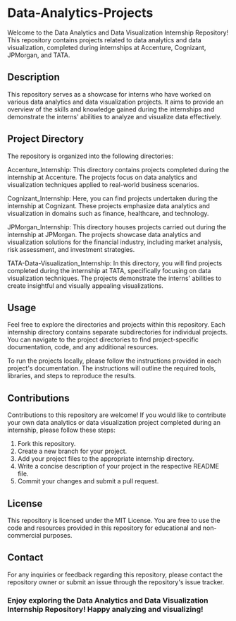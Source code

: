 # Data-Analytics-Projects
Welcome to the Data Analytics and Data Visualization Internship Repository! This repository contains projects related to data analytics and data visualization, completed during internships at Accenture, Cognizant, JPMorgan, and TATA.

## Description
This repository serves as a showcase for interns who have worked on various data analytics and data visualization projects. It aims to provide an overview of the skills and knowledge gained during the internships and demonstrate the interns' abilities to analyze and visualize data effectively.

## Project Directory
The repository is organized into the following directories:

Accenture_Internship: This directory contains projects completed during the internship at Accenture. The projects focus on data analytics and visualization techniques applied to real-world business scenarios.

Cognizant_Internship: Here, you can find projects undertaken during the internship at Cognizant. These projects emphasize data analytics and visualization in domains such as finance, healthcare, and technology.

JPMorgan_Internship: This directory houses projects carried out during the internship at JPMorgan. The projects showcase data analytics and visualization solutions for the financial industry, including market analysis, risk assessment, and investment strategies.

TATA-Data-Visualization_Internship: In this directory, you will find projects completed during the internship at TATA, specifically focusing on data visualization techniques. The projects demonstrate the interns' abilities to create insightful and visually appealing visualizations.

## Usage
Feel free to explore the directories and projects within this repository. Each internship directory contains separate subdirectories for individual projects. You can navigate to the project directories to find project-specific documentation, code, and any additional resources.

To run the projects locally, please follow the instructions provided in each project's documentation. The instructions will outline the required tools, libraries, and steps to reproduce the results.

## Contributions
Contributions to this repository are welcome! If you would like to contribute your own data analytics or data visualization project completed during an internship, please follow these steps:

1. Fork this repository.
2. Create a new branch for your project.
3. Add your project files to the appropriate internship directory.
4. Write a concise description of your project in the respective README file.
5. Commit your changes and submit a pull request.
## License
This repository is licensed under the MIT License. You are free to use the code and resources provided in this repository for educational and non-commercial purposes.

## Contact
For any inquiries or feedback regarding this repository, please contact the repository owner or submit an issue through the repository's issue tracker.

### Enjoy exploring the Data Analytics and Data Visualization Internship Repository! Happy analyzing and visualizing!
